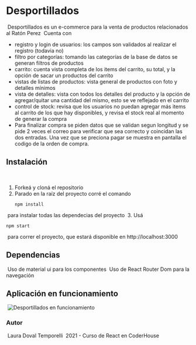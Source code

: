 # Desportillados
​
Desportillados es un e-commerce para la venta de productos relacionados al Ratón Perez
​
Cuenta con
​
- registro y login de usuarios: los campos son validados al realizar el registro (todavia no)
-  filtro por categorías: tomando las categorías de la base de datos se generan filtros de productos
- carrito: cuenta vista completa de los items del carrito, su total, y la opción de sacar un productos del carrito 
- vistas de listas de productos: vista general de productos con foto y detalles mínimos
- vista de detalles: vista con todos los detalles del producto y la opción de agregar/quitar una cantidad del mismo, esto se ve reflejado en el carrito
- control de stock: revisa que los usuarios no puedan agregar más items al carrito de los que hay disponibles, y revisa el stock real al momento de generar la compra
- Para finalizar compra se piden datos que se validan segun longitud y se pide 2 veces el correo para verificar que sea correcto y coincidan las dos entradas. Una vez que se preciona pagar se muestra en pantalla el codigo de la orden de compra.
​
## Instalación
​
1. Forkeá y cloná el repositorio
​
2. Parado en la raíz del proyecto corré el comando 
​
   ```
   npm install
   ```
​
    para instalar todas las dependecias del proyecto
​
3. Usá 
​
   ```
   npm start
   ```
​
    para correr el proyecto, que estará disponible en http://localhost:3000
​
​
​
## Dependencias
​
Uso de material ui para los componentes
​
Uso de React Router Dom para la navegación
​
​
## Aplicación en funcionamiento
​
![Desportillados en funcionamiento](https://github.com/lauradt/DesportilladosDovalTemporelli/blob/main/desportillados/src/DesportilladosGifFinal.gif)
​
### Autor
​
Laura Doval Temporelli
​
2021 - Curso de React en CoderHouse